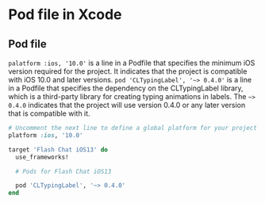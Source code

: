 # Pod file in Xcode

## Pod file

`palatform :ios, '10.0'` is a line in a Podfile that specifies the minimum iOS version required for the project. It indicates that the project is compatible with iOS 10.0 and later versions.
`pod 'CLTypingLabel', '~> 0.4.0'` is a line in a Podfile that specifies the dependency on the CLTypingLabel library, which is a third-party library for creating typing animations in labels. The `~> 0.4.0` indicates that the project will use version 0.4.0 or any later version that is compatible with it.

```ruby
# Uncomment the next line to define a global platform for your project
platform :ios, '10.0'

target 'Flash Chat iOS13' do
  use_frameworks!

  # Pods for Flash Chat iOS13

  pod 'CLTypingLabel', '~> 0.4.0'
end
```

